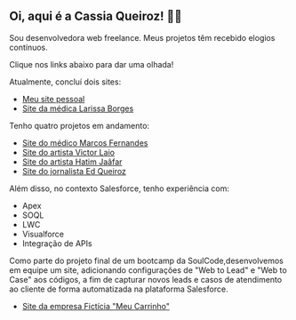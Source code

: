## Oi, aqui é a Cassia Queiroz! 👋🏻

Sou desenvolvedora web freelance. Meus projetos têm recebido elogios contínuos. 

Clique nos links abaixo para dar uma olhada!

Atualmente, concluí dois sites:
- [Meu site pessoal](https://devcassiaqueiroz.com.br) 
- [Site da médica Larissa Borges](https://dralarissaborges.com.br)

Tenho quatro projetos em andamento: 
- [Site do médico Marcos Fernandes](https://drmarcosfernandes.com) 
- [Site do artista Victor Laio](https://cassiaqueiroz.github.io/vlaio/) 
- [Site do artista Hatim Jaâfar](https://cassiaqueiroz.github.io/hatim-jaafar/) 
- [Site do jornalista Ed Queiroz](https://cassiaqueiroz.github.io/ed-queiroz/) 

Além disso, no contexto Salesforce, tenho experiência com:
- Apex 
- SOQL
- LWC
- Visualforce
- Integração de APIs

Como parte do projeto final de um bootcamp da SoulCode,desenvolvemos em equipe um site, adicionando configurações de "Web to Lead" e "Web to Case" aos códigos, a fim de capturar novos leads e casos de atendimento ao cliente de forma automatizada na plataforma Salesforce.
- [Site da empresa Fictícia "Meu Carrinho"](https://cassiaqueiroz.github.io/MeuCarrinho/cliente.html) 

